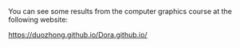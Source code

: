 You can see some results from the computer graphics course at the following website:

https://duozhong.github.io/Dora.github.io/
